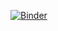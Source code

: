 [![Binder](https://mybinder.org/badge_logo.svg)](https://mybinder.org/v2/gh/Christophe-Gauge/NEOWISE/master?filepath=comet.ipynb)
